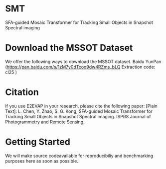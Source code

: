 # SMT
SFA-guided Mosaic Transformer for Tracking Small Objects in Snapshot Spectral imaging

# Download the MSSOT Dataset
We offer the following ways to download the MSSOT dataset.
Baidu YunPan (https://pan.baidu.com/s/1zM7y0dTcoo9dw4RZms_bLQ Extraction code: cl25 )


# Citation
If you use E2EVAP in your research, please cite the following paper:
[Plain Text]: 
L. Chen, Y. Zhao, S. G. Kong, SFA-guided Mosaic Transformer for Tracking Small Objects in Snapshot Spectral imaging. ISPRS Journal of Photogrammetry and Remote Sensing.

# Getting Started
We will make source codeavailable for reproducibiliy and benchmarking purposes here as soon as possible.
